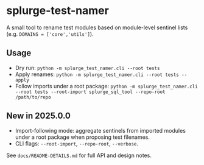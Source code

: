 # splurge-test-namer

A small tool to rename test modules based on module-level sentinel lists (e.g. `DOMAINS = ['core','utils']`).

Usage
-----
- Dry run: `python -m splurge_test_namer.cli --root tests`
- Apply renames: `python -m splurge_test_namer.cli --root tests --apply`
- Follow imports under a root package: `python -m splurge_test_namer.cli --root tests --root-import splurge_sql_tool --repo-root /path/to/repo`

New in 2025.0.0
---------------
- Import-following mode: aggregate sentinels from imported modules under a root package when proposing test filenames.
- CLI flags: `--root-import`, `--repo-root`, `--verbose`.

See `docs/README-DETAILS.md` for full API and design notes.

